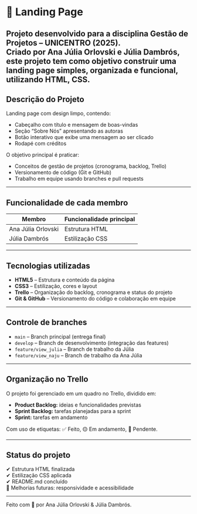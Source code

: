 # 🚀 Landing Page

Projeto desenvolvido para a disciplina **Gestão de Projetos** – UNICENTRO (2025).  
Criado por **Ana Júlia Orlovski** e **Júlia Dambrós**, este projeto tem como objetivo construir uma landing page simples, organizada e funcional, utilizando HTML, CSS.
---

## Descrição do Projeto
Landing page com design limpo, contendo:
- Cabeçalho com título e mensagem de boas-vindas
- Seção “Sobre Nós” apresentando as autoras
- Botão interativo que exibe uma mensagem ao ser clicado
- Rodapé com créditos

O objetivo principal é praticar:
- Conceitos de gestão de projetos (cronograma, backlog, Trello)
- Versionamento de código (Git e GitHub)
- Trabalho em equipe usando branches e pull requests

---

## Funcionalidade de cada membro

| Membro               | Funcionalidade principal                          |
|---------------------|---------------------------------------------------|
| Ana Júlia Orlovski | Estrutura HTML |
| Júlia Dambrós       | Estilização CSS  |

---

## Tecnologias utilizadas
- **HTML5** – Estrutura e conteúdo da página
- **CSS3** – Estilização, cores e layout
- **Trello** – Organização do backlog, cronograma e status do projeto
- **Git & GitHub** – Versionamento do código e colaboração em equipe

---

## Controle de branches
- `main` – Branch principal (entrega final)
- `develop` – Branch de desenvolvimento (integração das features)
- `feature/view_julia` – Branch de trabalho da Júlia
- `feature/view_naju` – Branch de trabalho da Ana Júlia

---

## Organização no Trello
O projeto foi gerenciado em um quadro no Trello, dividido em:
- **Product Backlog:** ideias e funcionalidades previstas
- **Sprint Backlog:** tarefas planejadas para a sprint
- **Sprint:** tarefas em andamento

Com uso de etiquetas: ✅ Feito, 🟡 Em andamento, 🔴 Pendente.

---

## Status do projeto
✔ Estrutura HTML finalizada  
✔ Estilização CSS aplicada  
✔ README.md concluído  
🔄 Melhorias futuras: responsividade e acessibilidade

---

Feito com 💛 por Ana Júlia Orlovski & Júlia Dambrós.

